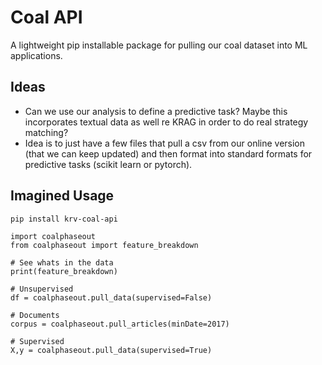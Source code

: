# Coal API

A lightweight pip installable package for pulling our coal dataset into ML applications.


## Ideas

* Can we use our analysis to define a predictive task? Maybe this incorporates textual data as well re KRAG in order to do real strategy matching?
* Idea is to just have a few files that pull a csv from our online version (that we can keep updated) and then format into standard formats for predictive tasks (scikit learn or pytorch).


## Imagined Usage

```
pip install krv-coal-api
```

```
import coalphaseout
from coalphaseout import feature_breakdown

# See whats in the data
print(feature_breakdown)

# Unsupervised
df = coalphaseout.pull_data(supervised=False)

# Documents
corpus = coalphaseout.pull_articles(minDate=2017)

# Supervised
X,y = coalphaseout.pull_data(supervised=True)
```
